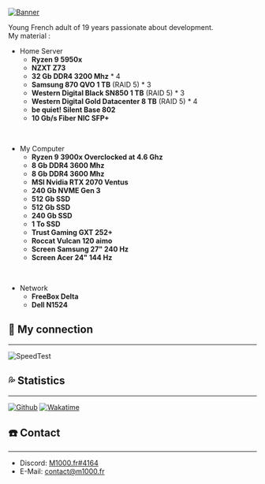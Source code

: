 [![Banner](https://svg-banners.vercel.app/api?type=glitch&text1=🌿M1000.fr🌿&width=800&height=400)](https://github.com/M1O0O)

Young French adult of 19 years passionate about development.  
My material :

- Home Server
  - **Ryzen 9 5950x**
  - **NZXT Z73**
  - **32 Gb DDR4 3200 Mhz** * 4
  - **Samsung 870 QVO 1 TB** (RAID 5) * 3
  - **Western Digital Black SN850 1 TB** (RAID 5) * 3
  - **Western Digital Gold Datacenter 8 TB** (RAID 5) * 4
  - **be quiet! Silent Base 802**
  - **10 Gb/s Fiber NIC SFP+**

</br>

- My Computer
  - **Ryzen 9 3900x Overclocked at 4.6 Ghz**
  - **8 Gb DDR4 3600 Mhz**
  - **8 Gb DDR4 3600 Mhz**
  - **MSI Nvidia RTX 2070 Ventus**
  - **240 Gb NVME Gen 3**
  - **512 Gb SSD**
  - **512 Gb SSD**
  - **240 Gb SSD**
  - **1 To SSD**
  - **Trust Gaming GXT 252+**
  - **Roccat Vulcan 120 aimo**
  - **Screen Samsung 27" 240 Hz**
  - **Screen Acer 24" 144 Hz**

</br>

- Network
  - **FreeBox Delta**
  - **Dell N1524**

## 🚀 **My connection**
---
![SpeedTest](https://www.speedtest.net/result/c/90f457c3-e98b-443f-8d86-df566e5a2897.png)

## 💦 **Statistics**
---
[![Github](https://github-readme-stats.vercel.app/api?username=M1000fr)](https://github.com/M1000fr)
[![Wakatime](https://github-readme-stats.vercel.app/api/wakatime?username=M1000&api_domain=wakapi.m1000.fr&bg_color=1A202C&title_color=2F855A&icon_color=2F855A&text_color=ffffff&custom_title=Wakapi%20Week%20Stats&layout=compact)](https://wakapi.m1000.fr)  

## ☎️ **Contact**
---
- Discord: [M1000.fr#4164](https://discord.com/users/957397658874576906)
- E-Mail: [contact@m1000.fr](mailto:contact@m1000.fr)
